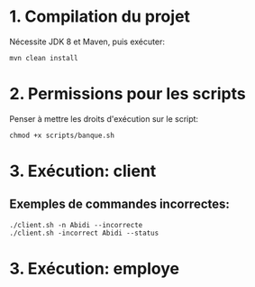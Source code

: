 # 1. Compilation du projet
Nécessite JDK 8 et Maven, puis exécuter:
```
mvn clean install
```
# 2. Permissions pour les scripts
Penser à mettre les droits d'exécution sur le script:
```
chmod +x scripts/banque.sh
```

# 3. Exécution: client

## Exemples de commandes incorrectes:
```
./client.sh -n Abidi --incorrecte
./client.sh -incorrect Abidi --status
```

# 3. Exécution: employe


